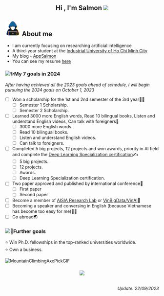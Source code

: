 
<h2 align="center"><b>Hi , I'm Salmon </b><img src="https://media.giphy.com/media/hvRJCLFzcasrR4ia7z/giphy.gif" width="35"></h2>

## <picture><img src = "https://github.com/0xAbdulKhalid/0xAbdulKhalid/raw/main/assets/mdImages/about_me.gif" width = 50px></picture> **About me**

- I am currently focusing on researching artificial intelligence
- A third-year student at the [Industrial University of Ho Chi Minh City](https://iuh.edu.vn/)
- My blog - [AppSalmon](https://appsalmon.github.io/)
- You can see my resume [here](https://appsalmon.github.io/about/#2)



<!-- ### <img src="https://media.giphy.com/media/iY8CRBdQXODJSCERIr/giphy.gif" width="35"><b>✨My 5 goals in 2023</b>

- [Unknown] Won a scholarship for the 1st semester of the 3rd year. (This goal mus wait until 2024 to have result)
- [X] Learned 1500 English words (Until 30/9/2023 > 1800 English words).
- [X] Completed 3 big projects, 5 projects and won awards, priority in AI field - (Until 30/9/2023: 5+ big projects, 10+ projects, 2 award).
- [X] Speakers in a hall of > 500 people.
- [X] Go to practice (Internship at [RTA](https://rta.vn/) company).

== After having achieved all the 2023 goals ahead of schedule, I will begin pursuing the 2024 goals on October 1, 2023 ==
-->

### <img src="https://media.giphy.com/media/iY8CRBdQXODJSCERIr/giphy.gif" width="35"><b>✨My 7 goals in 2024</b>

*After having achieved all the 2023 goals ahead of schedule, I will begin pursuing the 2024 goals on October 1, 2023*

- [ ] Won a scholarship for the 1st and 2nd semester of the 3rd year🧑‍🎓
  - [ ] Semester 1 Scholarship.
  - [ ] Semester 2 Scholarship.
- [ ] Learned 3000 more English words, Read 10 bilingual books, Listen and understand English videos, Can talk with foreigners🗽
  - [ ] 3000 more English words.
  - [ ] Read 10 bilingual books.
  - [ ] Listen and understand English videos.
  - [ ] Can talk to foreigners.
- [ ] Completed 5 big projects, 12 projects and won awards, priority in AI field and complete the [Deep Learning Specialization certification](https://www.coursera.org/specializations/deep-learning)✍️
  - [ ] 5 big projects.
  - [ ] 12 projects.
  - [ ] Awards.
  - [ ] Deep Learning Specialization certification.
- [ ] Two paper approved and published by international conference📕
  - [ ] First paper
  - [ ] Second paper
- [ ] Become a member of [AISIA Research Lab](https://aisia.vn/) or [VinBigData/VinAI](https://institute.vinbigdata.org/newpresses/chuong-trinh-dao-tao-ky-su-ai-cua-vingroup-tuyen-sinh-nam-thu-4/)🏫
- [ ] Becoming a speaker and conversing in English (because Vietnamese has become too easy for me)👨‍💼
- [ ] Go abroad🌏

### <img src="https://media.giphy.com/media/iY8CRBdQXODJSCERIr/giphy.gif" width="35"><b>🌠Further goals</b>

⭐ Win Ph.D. fellowships in the top-ranked universities worldwide.\
⭐ Own a business.


![MountainClimbingAxePickGIF](https://github.com/AppSalmon/AppSalmon/assets/120777599/340a994a-f691-41f6-9630-3b8ba009f550)

### <a src="" width="35"><b></b>

<div align="center">

<img src="https://user-images.githubusercontent.com/73097560/115834477-dbab4500-a447-11eb-908a-139a6edaec5c.gif"><br><br>

  <p align="right"><em>Update: 22/09/2023</em></p>

